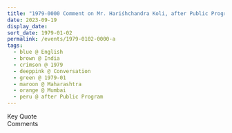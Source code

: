 ```yaml
---
title: "1979-0000 Comment on Mr. Hariśhchandra Koli, after Public Program, Mumbai, Maharashtra, India"
date: 2023-09-19
display_date: 
sort_date: 1979-01-02
permalink: /events/1979-0102-0000-a
tags:
  - blue @ English
  - brown @ India
  - crimson @ 1979
  - deeppink @ Conversation
  - green @ 1979-01
  - maroon @ Maharashtra
  - orange @ Mumbai
  - peru @ after Public Program
---
```


<wave-list>
  <list-title color="green" width="75">Key Quote</list-title>
  <list-item color="BlanchedAlmond"  width="200"></list-item>
  <list-item color="Lavender"></list-item>
  <list-item color="BlanchedAlmond"></list-item>
</wave-list>

<br>

<wave-list>
  <list-title color="green" width="75">Comments</list-title>
  <list-item color="BlanchedAlmond"  width="200"></list-item>
  <list-item color="Lavender"></list-item>
  <list-item color="BlanchedAlmond"></list-item>
</wave-list>